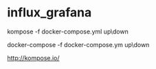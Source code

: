 # influx_grafana


kompose -f docker-compose.yml up\down

docker-compose -f docker-compose.ym up\down


http://kompose.io/
